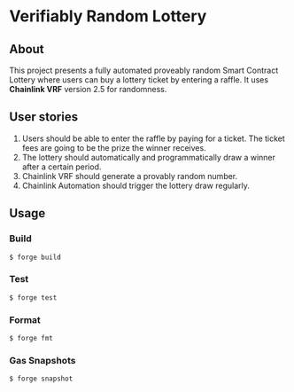 
# Verifiably Random Lottery

## About

This project presents a fully automated proveably random Smart Contract Lottery where users can buy a lottery ticket by entering a raffle. It uses **Chainlink VRF** version 2.5 for randomness.

## User stories

1. Users should be able to enter the raffle by paying for a ticket. The ticket fees are going to be the prize the winner receives.
2. The lottery should automatically and programmatically draw a winner after a certain period.
3. Chainlink VRF should generate a provably random number.
4. Chainlink Automation should trigger the lottery draw regularly.

## Usage

### Build

```shell
$ forge build
```

### Test

```shell
$ forge test
```

### Format

```shell
$ forge fmt
```

### Gas Snapshots

```shell
$ forge snapshot
```